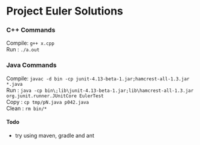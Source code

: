 # Project Euler Solutions

### C++ Commands
Compile: `g++ x.cpp`  
Run    : `./a.out`  

### Java Commands

Compile: `javac -d bin -cp junit-4.13-beta-1.jar;hamcrest-all-1.3.jar *.java`  
Run    : `java -cp bin\;lib\junit-4.13-beta-1.jar;lib\hamcrest-all-1.3.jar org.junit.runner.JUnitCore EulerTest`  
Copy   : `cp tmp/pN.java p042.java`  
Clean  : `rm bin/*`  

#### Todo
- try using maven, gradle and ant
